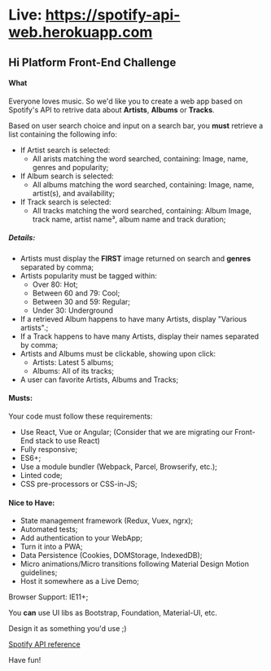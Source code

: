 # Live: https://spotify-api-web.herokuapp.com

## Hi Platform Front-End Challenge

#### What

Everyone loves music. So we'd like you to create a web app based on Spotify's API to retrive data about **Artists**, **Albums** or **Tracks**.

Based on user search choice and input on a search bar, you **must** retrieve a list containing the following info:
* If Artist search is selected:
  * All arists matching the word searched, containing: Image, name, genres and popularity;
* If Album search is selected:
  * All albums matching the word searched, containing: Image, name, artist(s), and availability;
* If Track search is selected:
  * All tracks matching the word searched, containing: Album Image, track name, artist name³, album name and track duration;

##### Details:
* Artists must display the **FIRST** image returned on search and **genres** separated by comma;
* Artists popularity must be tagged within:
  * Over 80: Hot;
  * Between 60 and 79: Cool;
  * Between 30 and 59: Regular;
  * Under 30: Underground
* If a retrieved Album happens to have many Artists, display "Various artists".;
* If a Track happens to have many Artists, display their names separated by comma;
* Artists and Albums must be clickable, showing upon click:
  * Artists: Latest 5 albums;
  * Albums: All of its tracks;
* A user can favorite Artists, Albums and Tracks;


#### Musts:
Your code must follow these requirements:
* Use React, Vue or Angular; (Consider that we are migrating our Front-End stack to use React)
* Fully responsive;
* ES6+;
* Use a module bundler (Webpack, Parcel, Browserify, etc.);
* Linted code;
* CSS pre-processors or CSS-in-JS;

#### Nice to Have:
* State management framework (Redux, Vuex, ngrx);
* Automated tests;
* Add authentication to your WebApp;
* Turn it into a PWA;
* Data Persistence (Cookies, DOMStorage, IndexedDB);
* Micro animations/Micro transitions following Material Design Motion guidelines;
* Host it somewhere as a Live Demo;

Browser Support: IE11+;

You **can** use UI libs as Bootstrap, Foundation, Material-UI, etc.

Design it as something you'd use ;)

[Spotify API reference](https://beta.developer.spotify.com/documentation/web-api/reference/search/search/)

Have fun!
